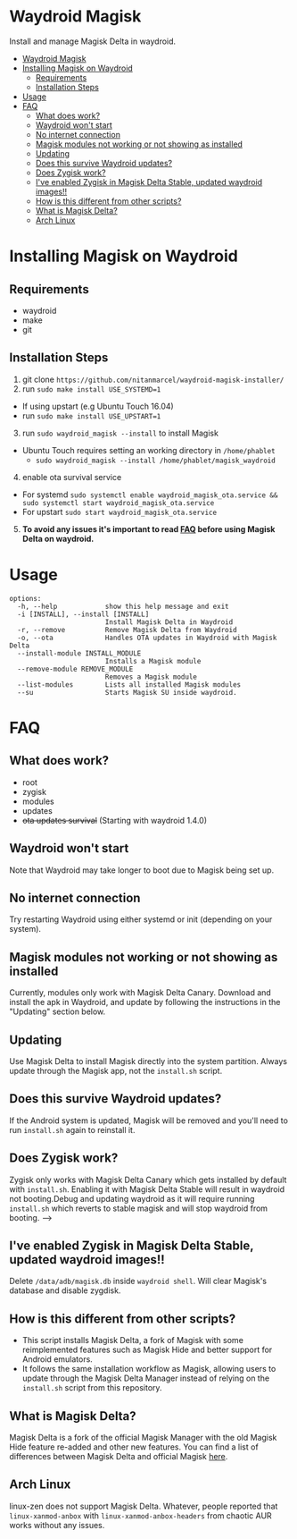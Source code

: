 # Waydroid Magisk
Install and manage Magisk Delta in waydroid. 

- [Waydroid Magisk](#waydroid-magisk)
- [Installing Magisk on Waydroid](#installing-magisk-on-waydroid)
  - [Requirements](#requirements)
  - [Installation Steps](#installation-steps)
- [Usage](#usage)
- [FAQ](#faq)
  - [What does work?](#what-does-work)
  - [Waydroid won't start](#waydroid-wont-start)
  - [No internet connection](#no-internet-connection)
  - [Magisk modules not working or not showing as installed](#magisk-modules-not-working-or-not-showing-as-installed)
  - [Updating](#updating)
  - [Does this survive Waydroid updates?](#does-this-survive-waydroid-updates)
  - [Does Zygisk work?](#does-zygisk-work)
  - [I've enabled Zygisk in Magisk Delta Stable, updated waydroid images!!](#ive-enabled-zygisk-in-magisk-delta-stable-updated-waydroid-images)
  - [How is this different from other scripts?](#how-is-this-different-from-other-scripts)
  - [What is Magisk Delta?](#what-is-magisk-delta)
  - [Arch Linux](#arch-linux)

# Installing Magisk on Waydroid

## Requirements
* waydroid
* make
* git

## Installation Steps
1. git clone `https://github.com/nitanmarcel/waydroid-magisk-installer/`
2. run `sudo make install USE_SYSTEMD=1`
  * If using upstart (e.g Ubuntu Touch 16.04)
  * run `sudo make install USE_UPSTART=1`
3. run `sudo waydroid_magisk --install` to install Magisk
  * Ubuntu Touch requires setting an working directory in `/home/phablet`
    * `sudo waydroid_magisk --install /home/phablet/magisk_waydroid`
4. enable ota survival service
  * For systemd `sudo systemctl enable waydroid_magisk_ota.service && sudo systemctl start waydroid_magisk_ota.service`
  * For upstart `sudo start waydroid_magisk_ota.service`
5. **To avoid any issues it's important to read [FAQ](#faq) before using Magisk Delta on waydroid.**

# Usage

```
options:
  -h, --help            show this help message and exit
  -i [INSTALL], --install [INSTALL]
                        Install Magisk Delta in Waydroid
  -r, --remove          Remove Magisk Delta from Waydroid
  -o, --ota             Handles OTA updates in Waydroid with Magisk Delta
  --install-module INSTALL_MODULE
                        Installs a Magisk module
  --remove-module REMOVE_MODULE
                        Removes a Magisk module
  --list-modules        Lists all installed Magisk modules
  --su                  Starts Magisk SU inside waydroid.
```

# FAQ

## What does work?
* root
* zygisk
* modules
* updates
* ~~ota updates survival~~ (Starting with waydroid 1.4.0)

## Waydroid won't start
Note that Waydroid may take longer to boot due to Magisk being set up.

## No internet connection
Try restarting Waydroid using either systemd or init (depending on your system).

## Magisk modules not working or not showing as installed
Currently, modules only work with Magisk Delta Canary. Download and install the apk in Waydroid, and update by following the instructions in the "Updating" section below.

## Updating
Use Magisk Delta to install Magisk directly into the system partition. Always update through the Magisk app, not the `install.sh` script.

## Does this survive Waydroid updates?
If the Android system is updated, Magisk will be removed and you'll need to run `install.sh` again to reinstall it.

## Does Zygisk work?
Zygisk only works with Magisk Delta Canary which gets installed by default with `install.sh`. Enabling it with Magisk Delta Stable will result in waydroid not booting.Debug and updating waydroid as it will require running `install.sh` which reverts to stable magisk and will stop waydroid from booting. -->

## I've enabled Zygisk in Magisk Delta Stable, updated waydroid images!!
Delete `/data/adb/magisk.db` inside `waydroid shell`. Will clear Magisk's database and disable zygdisk.

## How is this different from other scripts?
* This script installs Magisk Delta, a fork of Magisk with some reimplemented features such as Magisk Hide and better support for Android emulators.
* It follows the same installation workflow as Magisk, allowing users to update through the Magisk Delta Manager instead of relying on the `install.sh` script from this repository.

## What is Magisk Delta?
Magisk Delta is a fork of the official Magisk Manager with the old Magisk Hide feature re-added and other new features. You can find a list of differences between Magisk Delta and official Magisk [here](https://github.com/HuskyDG/magisk-files/blob/main/note_stable.md#diffs-to-official-magisk).

## Arch Linux
linux-zen does not support Magisk Delta. Whatever, people reported that `linux-xanmod-anbox` with `linux-xanmod-anbox-headers` from chaotic AUR works without any issues. 
